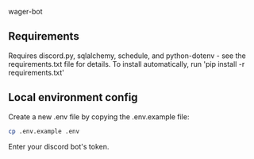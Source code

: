 wager-bot

## Requirements
Requires discord.py, sqlalchemy, schedule, and python-dotenv - see the requirements.txt file for details. To install automatically, run 'pip install -r requirements.txt'

## Local environment config
Create a new .env file by copying the .env.example file:
```bash
cp .env.example .env
```
Enter your discord bot's token.
